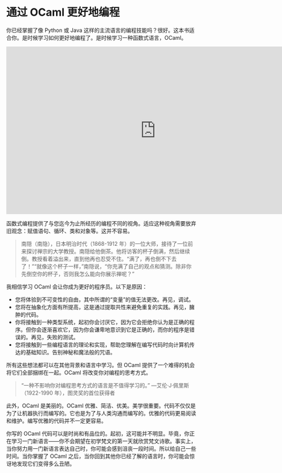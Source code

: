 # 通过 OCaml 更好地编程

你已经掌握了像 Python 或 Java 这样的主流语言的编程技能吗？很好。这本书适合你。是时候学习如何更好地编程了。是时候学习一种函数式语言，OCaml。

<iframe width="791" height="445" src="https://www.youtube.com/embed/MUcka_SvhLw" title="Introduction | OCaml Programming | Chapter 1 Video 1" frameborder="0" allow="accelerometer; autoplay; clipboard-write; encrypted-media; gyroscope; picture-in-picture; web-share" referrerpolicy="strict-origin-when-cross-origin" allowfullscreen></iframe>

函数式编程提供了与您迄今为止所经历的编程不同的视角。适应这种视角需要放弃旧观念：赋值语句、循环、类和对象等。这并不容易。

> 南隠（南隐），日本明治时代（1868-1912 年）的一位大师，接待了一位前来探讨禅宗的大学教授。南隠给他倒茶。他将访客的杯子倒满，然后继续倒。教授看着溢出来，直到他再也忍受不住。“满了，再也倒不下去了！”“就像这个杯子一样，”南隠说，“你充满了自己的观点和猜测。除非你先倒空你的杯子，否则我怎么能向你展示禅呢？”

我相信学习 OCaml 会让你成为更好的程序员。以下是原因：

- 您将体验到不可变性的自由，其中所谓的“变量”的值无法更改。再见，调试。
- 您将在抽象化方面有所提高，这是通过提取共性来避免重复的实践。再见，臃肿的代码。
- 你将接触到一种类型系统，起初你会讨厌它，因为它会拒绝你认为是正确的程序。但你会逐渐喜欢它，因为你会谦卑地意识到它是正确的，而你的程序是错误的。再见，失败的测试。
- 您将接触到一些编程语言的理论和实现，帮助您理解在编写代码时向计算机传达的基础知识。告别神秘和魔法般的咒语。

所有这些想法都可以在其他背景和语言中学习。但 OCaml 提供了一个难得的机会将它们全部捆绑在一起。OCaml 将改变你对编程的思考方式。

> “一种不影响你对编程思考方式的语言是不值得学习的。”
>              —艾伦·J·佩里斯（1922-1990 年），图灵奖的首位获得者

此外，OCaml 是美丽的。OCaml 优雅、简洁、优美。美学很重要。代码不仅仅是为了让机器执行而编写的。它也是为了与人类沟通而编写的。优雅的代码更易阅读和维护。编写优雅的代码并不一定更容易。

你写的 OCaml 代码可以是时尚和有品位的。起初，这可能并不明显。毕竟，你正在学习一门新语言——你不会期望在初学梵文的第一天就欣赏梵文诗歌。事实上，当你努力用一门新语言表达自己时，你可能会感到沮丧一段时间。所以给自己一些时间。当你掌握了 OCaml 之后，当你回到其他你已经了解的语言时，你可能会惊讶地发现它们变得多么丑陋。
